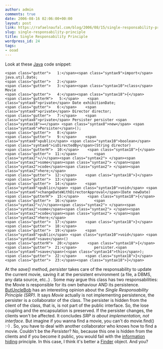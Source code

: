 ```yaml
---
author: admin
comments: true
date: 2006-08-16 02:06:00+00:00
layout: post
link: https://rafaelnaufal.com/blog/2006/08/15/single-responsability-principle/
slug: single-responsability-principle
title: Single Responsability Principle
wordpress_id: 24
tags:
- ooad
---
```


Look at these [Java](http://java.sun.com) code snippet:


    
    <span class="gutter">   1:</span><span class="syntax9">import</span> java.util.Date;
    <span class="gutter">   2:</span>
    <span class="gutter">   3:</span><span class="syntax10">class</span> Movie
    <span class="gutter">   4:</span><span class="syntax18">{</span>
    <span class="gutterH">   5:</span>    <span class="syntax8">private</span> Date exhibitionDate;
    <span class="gutter">   6:</span>    <span class="syntax8">private</span> Director director;
    <span class="gutter">   7:</span>    <span class="syntax8">private</span> Persister persister <span class="syntax18">=</span> <span class="syntax8">new</span> <span class="syntax6">Persister</span>();
    <span class="gutter">   8:</span>
    <span class="gutter">   9:</span>    <span class="syntax8">public</span> <span class="syntax10">boolean</span> <span class="syntax6">isDirectedBy</span>(String director)
    <span class="gutterH">  10:</span>    <span class="syntax18">{</span>
    <span class="gutter">  11:</span>        <span class="syntax2">//</span><span class="syntax2"> </span><span class="syntax2">some</span><span class="syntax2"> </span><span class="syntax2">code</span><span class="syntax2"> </span><span class="syntax2">here;</span>
    <span class="gutter">  12:</span>    <span class="syntax18">}</span>
    <span class="gutter">  13:</span>
    <span class="gutter">  14:</span>    <span class="syntax8">public</span> <span class="syntax10">void</span> <span class="syntax6">changeDateWithDirectorApproval</span>(Date newDate)
    <span class="gutterH">  15:</span>    <span class="syntax18">{</span>
    <span class="gutter">  16:</span>        <span class="syntax2">//</span><span class="syntax2"> </span><span class="syntax2">some</span><span class="syntax2"> </span><span class="syntax2">code</span><span class="syntax2"> </span><span class="syntax2">here;</span>
    <span class="gutter">  17:</span>    <span class="syntax18">}</span>
    <span class="gutter">  18:</span>
    <span class="gutter">  19:</span>    <span class="syntax8">public</span> <span class="syntax10">void</span> <span class="syntax6">save</span>()
    <span class="gutterH">  20:</span>    <span class="syntax18">{</span>
    <span class="gutter">  21:</span>        persister.<span class="syntax6">save</span>(<span class="syntax14">this</span>);
    <span class="gutter">  22:</span>    <span class="syntax18">}</span>
    <span class="gutter">  23:</span><span class="syntax18">}</span>
    



At the _save()_ method, _persister_ takes care of the responsability to update the current movie, saving it at the persistent environment (a file, a DBMS, any data source, etc..) . Some may argue this class has two responsabilities: the Movie is responsible for its own behaviour AND its persistence. [ButUncleBob](http://butunclebob.com/ArticleS.DavidChelimsky.MattersOfPrinciple.SrpIsAboutImplementation) has an interesting opinion about the _Single Responsability Principle (SRP)_. It says _Movie_ actually is not implementing persistence, the persister is a collaborator of the class. The persister is hidden from the client of the class, that is, is not part of the public interface. So, the lose coupling and the encapsulation is preserved. If the persister changes, the clients won't be affected. It concludes _SRP is about implementation, not interface_. But imagine if you wanna find a movie, you can't do movie.find() :-) . So, you have to deal with another collaborator who knows how to find a movie. Couldn't be the _Persister_? No, because this one is hidden from the clients and if you become it public, you would fail with the [information hiding](http://en.wikipedia.org/wiki/Information_hiding) principle. In this case, I think it's better a [Finder](http://www.martinfowler.com/eaaCatalog/registry.html) object. And you?
